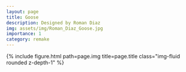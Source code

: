 ```yaml
---
layout: page
title: Goose
description: Designed by Roman Diaz
img: assets/img/Roman_Diaz_Goose.jpg
importance: 1
category: remake
---
```


<div class="row">
    <div class="col-sm mt-3 mt-md-0">
        {% include figure.html path=page.img title=page.title class="img-fluid rounded z-depth-1" %}
    </div>
</div>